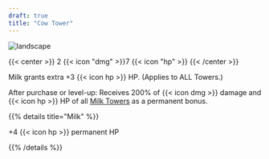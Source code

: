 ```yaml
---
draft: true
title: "Cow Tower"
---
```


![landscape](/images/towers/towerS_13.png)

{{< center >}}
2 {{< icon "dmg" >}}7 {{< icon "hp" >}}
{{< /center >}}

Milk grants extra +3 {{< icon hp >}} HP.
(Applies to ALL Towers.)

After purchase or level-up:
Receives 200% of {{< icon dmg >}} damage and {{< icon hp >}} HP of all [Milk Towers](/towers/milk-towers)
as a permanent bonus.

{{% details title="Milk" %}}

+4 {{< icon hp >}} permanent HP

{{% /details %}}